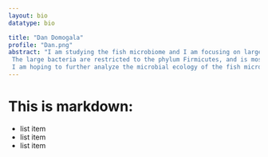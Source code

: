 ```yaml
---
layout: bio
datatype: bio

title: "Dan Domogala"
profile: "Dan.png"
abstract: "I am studying the fish microbiome and I am focusing on large heterotrophic bacteria. Part of my project aims to analyze the effects of circadian shifts that occur in the fish microbiome community. Ribosomal 16s RNA sequences, clade members of the giant bacteria of interest have been recorded in surgeonfish and appear to be mainly restricted to these fish taxa. The geographic distribution of these fish seem to be from the Red Sea, Australia, the North and South Pacific Islands, and in butterfish from New Zealand.
 The large bacteria are restricted to the phylum Firmicutes, and is most closely related to Clostridium spp. and Metabacterium polyspora.
 I am hoping to further analyze the microbial ecology of the fish microbiome and how it relates to the presence of Epulopiscium spp. One major tool in my work will be using QIIME along with high throughput sequencing for an efficient and informative bioinformatics pipeline. "
---
```


This is markdown:
=================

 * list item
 * list item
 * list item